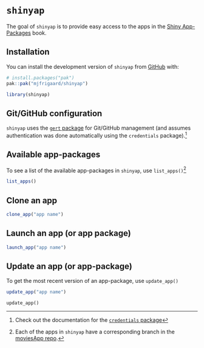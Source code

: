 
<!-- README.md is generated from README.Rmd. Please edit that file -->

# `shinyap`

<!-- badges: start -->
<!-- badges: end -->

The goal of `shinyap` is to provide easy access to the apps in the
[Shiny App-Packages](https://mjfrigaard.github.io/shiny-app-pkgs/) book.

## Installation

You can install the development version of `shinyap` from
[GitHub](https://github.com/) with:

``` r
# install.packages("pak")
pak::pak("mjfrigaard/shinyap")
```

``` r
library(shinyap)
```

## Git/GitHub configuration

`shinyap` uses the [`gert` package](https://docs.ropensci.org/gert/) for
Git/GitHub management (and assumes authentication was done automatically
using the `credentials` package).[^1]

## Available app-packages

To see a list of the available app-packages in `shinyap`, use
`list_apps()`[^2]

``` r
list_apps()
```

## Clone an app

``` r
clone_app("app name")
```

## Launch an app (or app package)

``` r
launch_app("app name")
```

## Update an app (or app-package)

To get the most recent version of an app-package, use `update_app()`

``` r
update_app("app name")
```

`update_app()`

[^1]: Check out the documentation for the [`credentials`
    package](https://docs.ropensci.org/credentials/articles/intro.html)

[^2]: Each of the apps in `shinyap` have a corresponding branch in the
    [moviesApp
    repo](https://github.com/mjfrigaard/moviesApp/branches/all).
